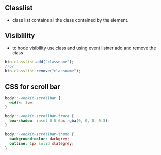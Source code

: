 ## Classlist

- class list contains all the class contained by the element.

## Visiblility

- to hode visibility use class and using event listner add and remove the class

```javascript
btn.classlist.add("classname");
//or
btn.classlist.remove("classname");
```

## CSS for scroll bar

```CSS
body::-webkit-scrollbar {
  width: 1em;
}

body::-webkit-scrollbar-track {
  box-shadow: inset 0 0 6px rgba(0, 0, 0, 0.3);
}

body::-webkit-scrollbar-thumb {
  background-color: darkgrey;
  outline: 1px solid slategrey;
}
```
